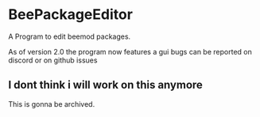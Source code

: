 # BeePackageEditor
A Program to edit beemod packages.

As of version 2.0 the program now features a gui
bugs can be reported on discord or on github issues

## I dont think i will work on this anymore
This is gonna be archived.
